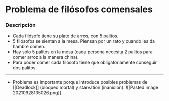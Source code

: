# Problema de filósofos comensales
### Descripción
- Cada filósofo tiene su plato de arros, con 5 palitos.
- 5 filósofos se sientan a la mesa. Piensan por un rato y cuando les da hambre comen.
- Hay sólo 5 palitos en la mesa (cada persona necesita 2 palitos para comer arroz a la manera china).
- Para poder comer cada filósofo tiene que obligatoriamente conseguir dos palitos.
---
- Problema es importante porque introduce posibles problemas de [[Deadlock]] (bloqueo mortal) y starvation (inanición).
![[Pasted image 20210928135026.png]]